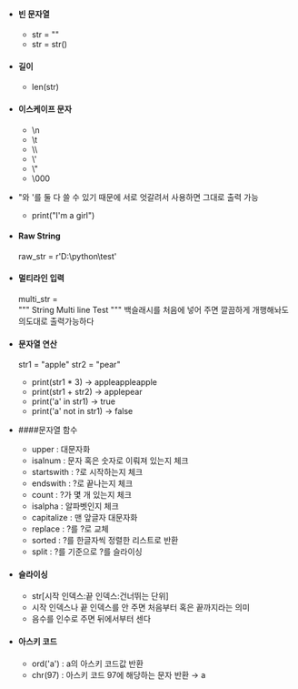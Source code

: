 - #### 빈 문자열
	- str = ""
	- str = str()

- #### 길이
	- len(str)

- #### 이스케이프 문자
	- \\n
	- \\t
	- \\\
	- \\'
	- \\"
	- \\000

- \"와 \'를 둘 다 쓸 수 있기 때문에 서로 엇갈려서 사용하면 그대로 출력 가능
	- print("I'm a girl")

- #### Raw String
	raw_str = r'D:\python\test'

- #### 멀티라인 입력
	multi_str = \
	"""
	String
	Multi line
	Test
	"""
	백슬래시를 처음에 넣어 주면 깔끔하게 개행해놔도 의도대로 출력가능하다

- #### 문자열 연산
	str1 = "apple"
	str2 = "pear"
	
	- print(str1 \* 3)
		→ appleappleapple
	- print(str1 + str2)
		→ applepear
	- print('a' in str1)
		→ true
	- print('a' not in str1)
		→ false

- ####문자열 함수
	- upper : 대문자화
	- isalnum : 문자 혹은 숫자로 이뤄져 있는지 체크
	- startswith : ?로 시작하는지 체크
	- endswith : ?로 끝나는지 체크
	- count : ?가 몇 개 있는지 체크
	- isalpha : 알파벳인지 체크
	- capitalize : 맨 앞글자 대문자화
	- replace : ?를 ?로 교체
	- sorted : ?를 한글자씩 정렬한 리스트로 반환
	- split : ?를 기준으로 ?를 슬라이싱

- #### 슬라이싱
	- str\[시작 인덱스:끝 인덱스:건너뛰는 단위\]
	- 시작 인덱스나 끝 인덱스를 안 주면 처음부터 혹은 끝까지라는 의미
	- 음수를 인수로 주면 뒤에서부터 센다

- #### 아스키 코드
	- ord('a') : a의 아스키 코드값 반환
	- chr(97) : 아스키 코드 97에 해당하는 문자 반환 → a